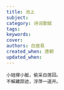 ```yaml
---
title: 池上
subject: 
category: 诗词歌赋
tags: 
keywords: 
cover: 
authors: 白居易
created_when: 唐朝
updated_when: 
---
```


```
小娃撑小艇，偷采白莲回。
不解藏踪迹，浮萍一道开。
```
